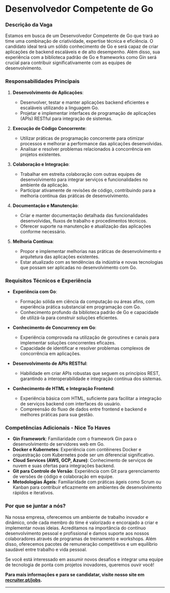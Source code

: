 
# **Desenvolvedor Competente de Go**

### **Descrição da Vaga**

Estamos em busca de um Desenvolvedor Competente de Go que trará ao time uma combinação de criatividade, expertise técnica e eficiência. O candidato ideal terá um sólido conhecimento de Go e será capaz de criar aplicações de backend escaláveis e de alto desempenho. Além disso, sua experiência com a biblioteca padrão de Go e frameworks como Gin será crucial para contribuir significativamente com as equipes de desenvolvimento.

### **Responsabilidades Principais**

1. **Desenvolvimento de Aplicações**:
   - Desenvolver, testar e manter aplicações backend eficientes e escaláveis utilizando a linguagem Go.
   - Projetar e implementar interfaces de programação de aplicações (APIs) RESTful para integração de sistemas.

2. **Execução de Código Concorrente**:
   - Utilizar práticas de programação concorrente para otimizar processos e melhorar a performance das aplicações desenvolvidas.
   - Analisar e resolver problemas relacionados à concorrência em projetos existentes.

3. **Colaboração e Integração**:
   - Trabalhar em estreita colaboração com outras equipes de desenvolvimento para integrar serviços e funcionalidades no ambiente da aplicação.
   - Participar ativamente de revisões de código, contribuindo para a melhoria contínua das práticas de desenvolvimento.

4. **Documentação e Manutenção**:
   - Criar e manter documentação detalhada das funcionalidades desenvolvidas, fluxos de trabalho e procedimentos técnicos.
   - Oferecer suporte na manutenção e atualização das aplicações conforme necessário.

5. **Melhoria Contínua**:
   - Propor e implementar melhorias nas práticas de desenvolvimento e arquitetura das aplicações existentes.
   - Estar atualizado com as tendências da indústria e novas tecnologias que possam ser aplicadas no desenvolvimento com Go.

### **Requisitos Técnicos e Experiência**

- **Experiência com Go**:
  - Formação sólida em ciência da computação ou áreas afins, com experiência prática substancial em programação com Go.
  - Conhecimento profundo da biblioteca padrão de Go e capacidade de utilizá-la para construir soluções eficientes.

- **Conhecimento de Concurrency em Go**:
  - Experiência comprovada na utilização de goroutines e canais para implementar soluções concorrentes eficazes.
  - Capacidade de identificar e resolver problemas complexos de concorrência em aplicações.

- **Desenvolvimento de APIs RESTful**:
  - Habilidade em criar APIs robustas que seguem os princípios REST, garantindo a interoperabilidade e integração contínua dos sistemas.

- **Conhecimento de HTML e Integração Frontend**:
  - Experiência básica com HTML, suficiente para facilitar a integração de serviços backend com interfaces do usuário.
  - Compreensão do fluxo de dados entre frontend e backend e melhores práticas para sua gestão.

### **Competências Adicionais - Nice To Haves**

- **Gin Framework**: Familiaridade com o framework Gin para o desenvolvimento de servidores web em Go.
- **Docker e Kubernetes**: Experiência com contêineres Docker e orquestração com Kubernetes pode ser um diferencial significativo.
- **Cloud Services (AWS, GCP, Azure)**: Conhecimento de serviços de nuvem e suas ofertas para integrações backend.
- **Git para Controle de Versão**: Experiência com Git para gerenciamento de versões de código e colaboração em equipe.
- **Metodologias Ágeis**: Familiaridade com práticas ágeis como Scrum ou Kanban para contribuir eficazmente em ambientes de desenvolvimento rápidos e iterativos.

### **Por que se juntar a nós?**

Na nossa empresa, oferecemos um ambiente de trabalho inovador e dinâmico, onde cada membro do time é valorizado e encorajado a criar e implementar novas ideias. Acreditamos na importância do contínuo desenvolvimento pessoal e profissional e damos suporte aos nossos colaboradores através de programas de treinamento e workshops. Além disso, oferecemos pacotes de remuneração competitivos e um equilíbrio saudável entre trabalho e vida pessoal.

Se você está interessado em assumir novos desafios e integrar uma equipe de tecnologia de ponta com projetos inovadores, queremos ouvir você!

**Para mais informações e para se candidatar, visite nosso site em [recruiter.pt/jobs](https://recruiter.pt/jobs).**

---
